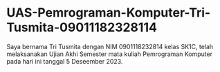 # UAS-Pemrograman-Komputer-Tri-Tusmita-09011182328114
Saya bernama Tri Tusmita dengan NIM 0901118232814 kelas SK1C, telah melaksanakan Ujian Akhi Semester mata kuliah Pemrograman Komputer pada hari ini tanggal 5 Deseember 2023.
